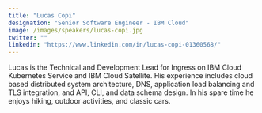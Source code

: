 ```yaml
---
title: "Lucas Copi"
designation: "Senior Software Engineer - IBM Cloud"
image: /images/speakers/lucas-copi.jpg
twitter: ""
linkedin: "https://www.linkedin.com/in/lucas-copi-01360568/"
---
```


Lucas is the Technical and Development Lead for Ingress on IBM Cloud Kubernetes Service and IBM Cloud Satellite. His experience includes cloud based distributed system architecture, DNS, application load balancing and TLS integration, and API, CLI, and data schema design. In his spare time he enjoys hiking, outdoor activities, and classic cars.